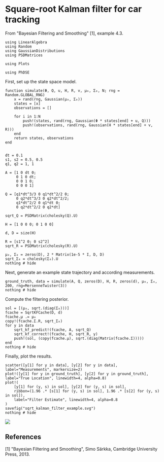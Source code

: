 # Square-root Kalman filter for car tracking

From "Bayesian Filtering and Smoothing" [1], example 4.3.

```@example 1
using LinearAlgebra
using Random
using GaussianDistributions
using PSDMatrices

using Plots

using PhDSE
```

First, set up the state space model.

```@example 1
function simulate(Φ, Q, u, H, R, v, μ₀, Σ₀, N; rng = Random.GLOBAL_RNG)
    x = rand(rng, Gaussian(μ₀, Σ₀))
    states = [x]
    observations = []

    for i in 1:N
        push!(states, rand(rng, Gaussian(Φ * states[end] + u, Q)))
        push!(observations, rand(rng, Gaussian(H * states[end] + v, R)))
    end
    return states, observations
end


dt = 0.1
s1, s2 = 0.5, 0.5
q1, q2 = 1, 1

A = [1 0 dt 0;
     0 1 0 dt;
     0 0 1 0;
     0 0 0 1]

Q = [q1*dt^3/3 0 q1*dt^2/2 0;
     0 q2*dt^3/3 0 q2*dt^2/2;
     q1*dt^2/2 0 q1*dt 0;
     0 q2*dt^2/2 0 q2*dt]

sqrt_Q = PSDMatrix(cholesky(Q).U)

H = [1 0 0 0; 0 1 0 0]

d, D = size(H)

R = [s1^2 0; 0 s2^2]
sqrt_R = PSDMatrix(cholesky(R).U)

μ₀, Σ₀ = zeros(D), 2 * Matrix(1e-5 * I, D, D)
sqrt_Σ₀ = cholesky(Σ₀).U
nothing # hide
```

Next, generate an example state trajectory and according measurements.

```@example 1
ground_truth, data = simulate(A, Q, zeros(D), H, R, zeros(d), μ₀, Σ₀, 200, rng=MersenneTwister(3))
nothing # hide
```

Compute the filtering posterior.

```@example 1
sol = [(μ₀, sqrt.(diag(Σ₀)))]
fcache = SqrtKFCache(D, d)
fcache.μ .= μ₀
copy!(fcache.Σ.R, sqrt_Σ₀)
for y in data
    sqrt_kf_predict!(fcache, A, sqrt_Q)
    sqrt_kf_correct!(fcache, H, sqrt_R, y)
    push!(sol, (copy(fcache.μ), sqrt.(diag(Matrix(fcache.Σ)))))
end
nothing # hide
```

Finally, plot the results.

```@example 1
scatter([y[1] for y in data], [y[2] for y in data], label="Measurements", markersize=2)
plot!([y[1] for y in ground_truth], [y[2] for y in ground_truth], label="True Location", linewidth=4, alpha=0.8)
plot!(
    [y[1] for (y, s) in sol], [y[2] for (y, s) in sol],
    ribbon=(1.96 .* [s[1] for (y, s) in sol], 1.96 .* [s[2] for (y, s) in sol]),
    label="Filter Estimate", linewidth=4, alpha=0.8
)
savefig("sqrt_kalman_filter_example.svg")
nothing # hide
```

![](sqrt_kalman_filter_example.svg)


## References
[1] "Bayesian Filtering and Smoothing", Simo Särkka, Cambridge University Press, 2013.